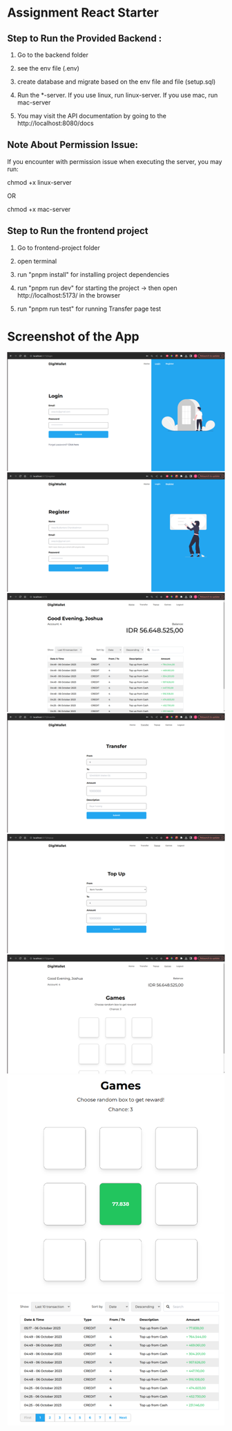 # Assignment React Starter

## Step to Run the Provided Backend :

1. Go to the backend folder

2. see the env file (.env)

3. create database and migrate based on the env file and file (setup.sql)

4. Run the \*-server. If you use linux, run linux-server. If you use mac, run mac-server

5. You may visit the API documentation by going to the http://localhost:8080/docs

## Note About Permission Issue:

If you encounter with permission issue when executing the server, you may run:

chmod +x linux-server

OR

chmod +x mac-server

## Step to Run the frontend project

1. Go to frontend-project folder

2. open terminal

3. run "pnpm install" for installing project dependencies

4. run "pnpm run dev" for starting the project -> then open http://localhost:5173/ in the browser

5. run "pnpm run test" for running Transfer page test

# Screenshot of the App

![Intial loadup page](./screenshots/image.png)
![Register page](./screenshots/image-1.png)
![Home page](./screenshots/image-2.png)
![Transfer page](./screenshots/image-3.png)
![Topup page](./screenshots/image-4.png)
![Games page](./screenshots/image-5.png)
![Example game](./screenshots/image-6.png)
![Transaction list](./screenshots/image-7.png)
